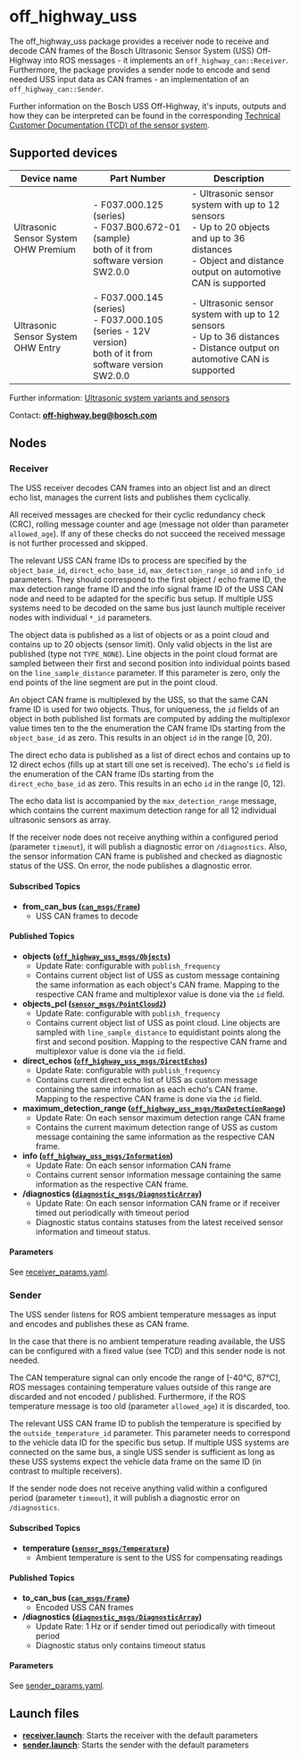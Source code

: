 # off_highway_uss

The off_highway_uss package provides a receiver node to receive and decode CAN frames of the Bosch
Ultrasonic Sensor System (USS) Off-Highway into ROS messages - it implements an
`off_highway_can::Receiver`. Furthermore, the package provides a sender node to encode and send
needed USS input data as CAN frames - an implementation of an `off_highway_can::Sender`.

Further information on the Bosch USS Off-Highway, it's inputs, outputs and how they can be
interpreted can be found in the corresponding [Technical Customer Documentation (TCD) of the sensor
system](https://www.bosch-mobility-solutions.com/en/solutions/assistance-systems/ultrasonic-sensor-systems-ohw/).

## Supported devices

| **Device name** | **Part Number** | **Description** |
| - | - | - |
| Ultrasonic Sensor System OHW Premium | - F037.000.125  (series) <br> - F037.B00.672-01 (sample) <br> both of it from software version SW2.0.0 | - Ultrasonic sensor system with up to 12 sensors <br> - Up to 20 objects and up to 36 distances <br> - Object and distance output on automotive CAN is supported |
| Ultrasonic Sensor System OHW Entry | - F037.000.145 (series) <br> - F037.000.105 (series - 12V version) <br> both of it from software version SW2.0.0 | - Ultrasonic sensor system with up to 12 sensors <br> - Up to 36 distances <br> - Distance output on automotive CAN is supported |

Further information: [Ultrasonic system variants and
  sensors](https://www.bosch-mobility-solutions.com/en/solutions/assistance-systems/ultrasonic-sensor-systems-ohw/)

Contact: [**off-highway.beg@bosch.com**](mailto:off-highway.beg@bosch.com?subject=off_highway_sensor_drivers%20Ultrasonic%20OHW%20Sensors)

## Nodes

### Receiver

The USS receiver decodes CAN frames into an object list and an direct echo list, manages the current
lists and publishes them cyclically.

All received messages are checked for their cyclic redundancy check (CRC), rolling message counter
and age (message not older than parameter `allowed_age`). If any of these checks do not succeed the
received message is not further processed and skipped.

The relevant USS CAN frame IDs to process are specified by the `object_base_id`,
`direct_echo_base_id`, `max_detection_range_id` and `info_id` parameters. They should correspond to
the first object / echo frame ID, the max detection range frame ID and the info signal frame ID of
the USS CAN node and need to be adapted for the specific bus setup. If multiple USS systems need to
be decoded on the same bus just launch multiple receiver nodes with individual `*_id` parameters.

The object data is published as a list of objects or as a point cloud and contains up to 20 objects
(sensor limit). Only valid objects in the list are published (type not `TYPE_NONE`). Line objects in
the point cloud format are sampled between their first and second position into individual points
based on the `line_sample_distance` parameter. If this parameter is zero, only the end points of the
line segment are put in the point cloud.

An object CAN frame is multiplexed by the USS, so that the same CAN frame ID is used for two
objects. Thus, for uniqueness, the `id` fields of an object in both published list formats are
computed by adding the multiplexor value times ten to the the enumeration the CAN frame IDs starting
from the `object_base_id` as zero. This results in an object `id` in the range [0, 20).

The direct echo data is published as a list of direct echos and contains up to 12 direct echos
(fills up at start till one set is received). The echo's `id` field is the enumeration of the CAN
frame IDs starting from the `direct_echo_base_id` as zero. This results in an echo `id` in the range
[0, 12).

The echo data list is accompanied by the `max_detection_range` message, which contains the current
maximum detection range for all 12 individual ultrasonic sensors as array.

If the receiver node does not receive anything within a configured period (parameter `timeout`), it
will publish a diagnostic error on `/diagnostics`. Also, the sensor information CAN frame is
published and checked as diagnostic status of the USS. On error, the node publishes a diagnostic
error.

#### Subscribed Topics

* **from_can_bus
  ([`can_msgs/Frame`](http://docs.ros.org/en/noetic/api/can_msgs/html/msg/Frame.html))**
  * USS CAN frames to decode

#### Published Topics

* **objects
  ([`off_highway_uss_msgs/Objects`](../off_highway_uss_msgs/msg/Objects.msg))**
  * Update Rate: configurable with `publish_frequency`
  * Contains current object list of USS as custom message containing the same information as each
    object's CAN frame. Mapping to the respective CAN frame and multiplexor value is done via the
    `id` field.
* **objects_pcl
  ([`sensor_msgs/PointCloud2`](http://docs.ros.org/en/noetic/api/sensor_msgs/html/msg/PointCloud2.html))**
  * Update Rate: configurable with `publish_frequency`
  * Contains current object list of USS as point cloud. Line objects are sampled with
    `line_sample_distance` to equidistant points along the first and second position. Mapping to the
    respective CAN frame and multiplexor value is done via the `id` field.
* **direct_echos
  ([`off_highway_uss_msgs/DirectEchos`](../off_highway_uss_msgs/msg/DirectEchos.msg))**
  * Update Rate: configurable with `publish_frequency`
  * Contains current direct echo list of USS as custom message containing the same information as
    each echo's CAN frame. Mapping to the respective CAN frame is done via the `id` field.
* **maximum_detection_range
  ([`off_highway_uss_msgs/MaxDetectionRange`](../off_highway_uss_msgs/msg/MaxDetectionRange.msg))**
  * Update Rate: On each sensor maximum detection range CAN frame
  * Contains the current maximum detection range of USS as custom message containing the same
    information as the respective CAN frame.
* **info
  ([`off_highway_uss_msgs/Information`](../off_highway_uss_msgs/msg/Information.msg))**
  * Update Rate: On each sensor information CAN frame
  * Contains current sensor information message containing the same information as the respective
    CAN frame.
* **/diagnostics
  ([`diagnostic_msgs/DiagnosticArray`](http://docs.ros.org/en/noetic/api/diagnostic_msgs/html/msg/DiagnosticArray.html))**
  * Update Rate: On each sensor information CAN frame or if receiver timed out periodically with
    timeout period
  * Diagnostic status contains statuses from the latest received sensor information and timeout
    status.

#### Parameters

See [receiver_params.yaml](config/receiver_params.yaml).

### Sender

The USS sender listens for ROS ambient temperature messages as input and encodes and publishes these
as CAN frame.

In the case that there is no ambient temperature reading available, the USS can be configured with a
fixed value (see TCD) and this sender node is not needed.

The CAN temperature signal can only encode the range of [-40&deg;C, 87&deg;C], ROS messages
containing temperature values outside of this range are discarded and not encoded / published.
Furthermore, if the ROS temperature message is too old (parameter `allowed_age`) it is discarded,
too.

The relevant USS CAN frame ID to publish the temperature is specified by the
`outside_temperature_id` parameter. This parameter needs to correspond to the vehicle data ID for
the specific bus setup. If multiple USS systems are connected on the same bus, a single USS sender
is sufficient as long as these USS systems expect the vehicle data frame on the same ID (in contrast
to multiple receivers).

If the sender node does not receive anything valid within a configured period (parameter `timeout`),
it will publish a diagnostic error on `/diagnostics`.

#### Subscribed Topics

* **temperature
  ([`sensor_msgs/Temperature`](http://docs.ros.org/en/noetic/api/sensor_msgs/html/msg/Temperature.html))**
  * Ambient temperature is sent to the USS for compensating readings

#### Published Topics

* **to_can_bus
  ([`can_msgs/Frame`](http://docs.ros.org/en/noetic/api/can_msgs/html/msg/Frame.html))**
  * Encoded USS CAN frames
* **/diagnostics
  ([`diagnostic_msgs/DiagnosticArray`](http://docs.ros.org/en/noetic/api/diagnostic_msgs/html/msg/DiagnosticArray.html))**
  * Update Rate: 1 Hz or if sender timed out periodically with timeout period
  * Diagnostic status only contains timeout status

#### Parameters

See [sender_params.yaml](config/sender_params.yaml).

## Launch files

* **[receiver.launch](launch/receiver.launch)**: Starts the receiver with the default parameters
* **[sender.launch](launch/sender.launch)**: Starts the sender with the default parameters
